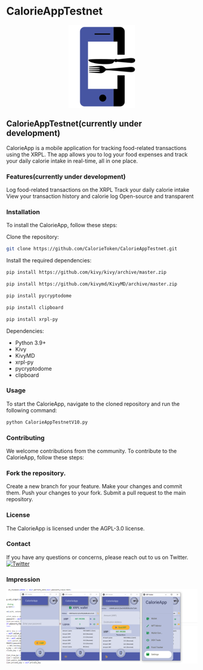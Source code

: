 # CalorieAppTestnet

<p align="center">
    <img align="center" src="/Images/CalorieAppLogoTranspa.png" width="175"></img>
</p>


## CalorieAppTestnet(currently under development)
CalorieApp is a mobile application for tracking food-related transactions using the XRPL. The app allows you to log your food expenses and track your daily calorie intake in real-time, all in one place.

### Features(currently under development)
Log food-related transactions on the XRPL
Track your daily calorie intake
View your transaction history and calorie log
Open-source and transparent

### Installation
To install the CalorieApp, follow these steps:

Clone the repository:
```bash
git clone https://github.com/CalorieToken/CalorieAppTestnet.git
```

Install the required dependencies:
```bash
pip install https://github.com/kivy/kivy/archive/master.zip
```
```bash
pip install https://github.com/kivymd/KivyMD/archive/master.zip
```
```bash
pip install pycryptodome
```
```bash
pip install clipboard
```
```bash
pip install xrpl-py
```
Dependencies:
* Python 3.9+
* Kivy
* KivyMD
* xrpl-py
* pycryptodome
* clipboard

### Usage
To start the CalorieApp, navigate to the cloned repository and run the following command:
```bash
python CalorieAppTestnetV10.py
```
### Contributing
We welcome contributions from the community. To contribute to the CalorieApp, follow these steps:

### Fork the repository.
Create a new branch for your feature.
Make your changes and commit them.
Push your changes to your fork.
Submit a pull request to the main repository.

### License
The CalorieApp is licensed under the AGPL-3.0 license.

### Contact
If you have any questions or concerns, please reach out to us on Twitter.
[![Twitter](https://img.shields.io/twitter/follow/CalorieToken?label=follow&logo=twitter&style=flat&color=brightgreen)](https://twitter.com/CalorieToken)

### Impression
<p align="center">
    <img align="center" src="/Images/ImpressionCalorieAppTestnetV10.png" width="555"></img>
</p>
